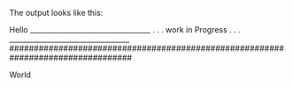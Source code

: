 The output looks like this:

Hello
__________________________________ . . . work in Progress . . . __________________________________
#################################################################################                 

World
